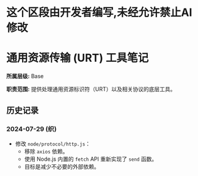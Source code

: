 # 这个区段由开发者编写,未经允许禁止AI修改

# 通用资源传输 (URT) 工具笔记

**所属层级:** Base

**职责范围:** 提供处理通用资源标识符（URT）以及相关协议的底层工具。

## 历史记录

### 2024-07-29 (织)
- 修改 `node/protocol/http.js`：
  - 移除 `axios` 依赖。
  - 使用 Node.js 内置的 `fetch` API 重新实现了 `send` 函数。
  - 目标是减少不必要的外部依赖。 